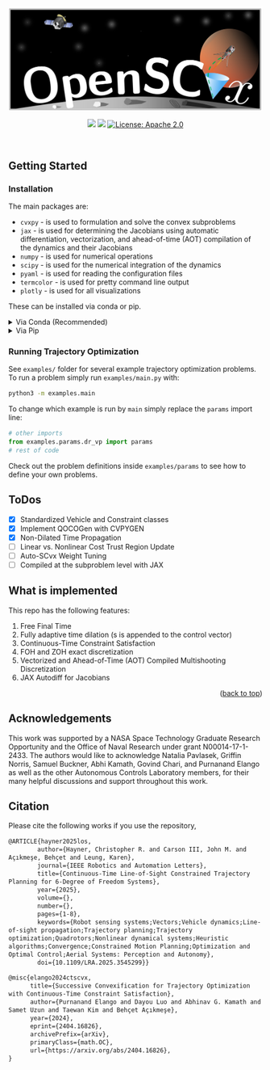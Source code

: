 <a id="readme-top"></a>

<img src="figures/openscvx_logo.svg" width="1200"/>
<p align="center">
    <a href="https://github.com//haynec/OpenSCvx/actions/workflows/main.yml/badge.svg"><img src="https://github.com//haynec/OpenSCvx/actions/workflows/main.yml/badge.svg"/></a>
    <a href="https://arxiv.org/abs/2410.22596"><img src="http://img.shields.io/badge/arXiv-2410.22596-B31B1B.svg"/></a>
    <a href="https://www.apache.org/licenses/LICENSE-2.0"><img src="https://img.shields.io/badge/License-Apache_2.0-blue.svg" alt="License: Apache 2.0"/></a>
</p>

<!-- PROJECT LOGO -->
<br />

<!-- GETTING STARTED -->
## Getting Started


### Installation
The main packages are:
- ```cvxpy``` - is used to formulation and solve the convex subproblems
- ```jax``` - is used for determining the Jacobians using automatic differentiation, vectorization, and ahead-of-time (AOT) compilation of the dynamics and their Jacobians 
- ```numpy``` - is used for numerical operations
- ```scipy``` - is used for the numerical integration of the dynamics
- ```pyaml```  - is used for reading the configuration files
- ```termcolor``` - is used for pretty command line output
- ```plotly``` - is used for all visualizations


These can be installed via conda or pip.
<details>
<summary>Via Conda (Recommended) </summary>

1. Clone the repo
   ```sh
   git clone https://github.com/haynec/OpenSCvx.git
   ```
2. Install environment packages (this will take about a minute or two):
   ```sh
   conda env create -f environment.yml
   ```
3. Activate the environment:
   ```sh
   conda activate los_guidance
   ```

</details>

<details>
<summary>Via Pip</summary>

0. Prerequisites
   Python >= 3.9
1. Clone the repo
   ```sh
   git clone https://github.com/haynec/OpenSCvx.git
   ```
2. Install environment packages:
   ```sh
   pip install -r requirements.txt
   ```
</details>

### Running Trajectory Optimization

See `examples/` folder for several example trajectory optimization problems.
To run a problem simply run `examples/main.py` with:

```bash
python3 -m examples.main
```

To change which example is run by `main` simply replace the `params` import line:

```python
# other imports
from examples.params.dr_vp import params
# rest of code
```

Check out the problem definitions inside `examples/params` to see how to define your own problems.


## ToDos
- [X] Standardized Vehicle and Constraint classes
- [X] Implement QOCOGen with CVPYGEN
- [X] Non-Dilated Time Propagation 
- [ ] Linear vs. Nonlinear Cost Trust Region Update
- [ ] Auto-SCvx Weight Tuning
- [ ] Compiled at the subproblem level with JAX
## What is implemented
This repo has the following features:
1. Free Final Time
2. Fully adaptive time dilation (s is appended to the control vector)
3. Continuous-Time Constraint Satisfaction
4. FOH and ZOH exact discretization
6. Vectorized and Ahead-of-Time (AOT) Compiled Multishooting Discretization
7. JAX Autodiff for Jacobians

<p align="right">(<a href="#readme-top">back to top</a>)</p>


## Acknowledgements
This work was supported by a NASA Space Technology Graduate Research Opportunity and the Office of Naval Research under grant N00014-17-1-2433. The authors would like to acknowledge Natalia Pavlasek, Griffin Norris, Samuel Buckner, Abhi Kamath, Govind Chari, and Purnanand Elango as well as the other Autonomous Controls Laboratory members, for their many helpful discussions and support throughout this work.

## Citation
Please cite the following works if you use the repository,
```
@ARTICLE{hayner2025los,
        author={Hayner, Christopher R. and Carson III, John M. and Açıkmeşe, Behçet and Leung, Karen},
        journal={IEEE Robotics and Automation Letters}, 
        title={Continuous-Time Line-of-Sight Constrained Trajectory Planning for 6-Degree of Freedom Systems}, 
        year={2025},
        volume={},
        number={},
        pages={1-8},
        keywords={Robot sensing systems;Vectors;Vehicle dynamics;Line-of-sight propagation;Trajectory planning;Trajectory optimization;Quadrotors;Nonlinear dynamical systems;Heuristic algorithms;Convergence;Constrained Motion Planning;Optimization and Optimal Control;Aerial Systems: Perception and Autonomy},
        doi={10.1109/LRA.2025.3545299}}
```

```
@misc{elango2024ctscvx,
      title={Successive Convexification for Trajectory Optimization with Continuous-Time Constraint Satisfaction}, 
      author={Purnanand Elango and Dayou Luo and Abhinav G. Kamath and Samet Uzun and Taewan Kim and Behçet Açıkmeşe},
      year={2024},
      eprint={2404.16826},
      archivePrefix={arXiv},
      primaryClass={math.OC},
      url={https://arxiv.org/abs/2404.16826}, 
}
```




<!-- MARKDOWN LINKS & IMAGES -->
<!-- https://www.markdownguide.org/basic-syntax/#reference-style-links -->
[contributors-shield]: https://img.shields.io/github/contributors/haynec/los_guidance.svg?style=for-the-badge
[contributors-url]: https://github.com/haynec/los_guidance/graphs/contributors
[forks-shield]: https://img.shields.io/github/forks/haynec/los_guidance.svg?style=for-the-badge
[forks-url]: https://github.com/haynec/los_guidance/network/members
[stars-shield]: https://img.shields.io/github/stars/haynec/los_guidance.svg?style=for-the-badge
[stars-url]: https://github.com/haynec/los_guidance/stargazers
[issues-shield]: https://img.shields.io/github/issues/haynec/los_guidance.svg?style=for-the-badge
[issues-url]: https://github.com/haynec/los_guidance/issues
[license-shield]: https://img.shields.io/github/license/haynec/los_guidance.svg?style=for-the-badge
[license-url]: https://github.com/haynec/los_guidance/blob/master/LICENSE.txt
[linkedin-shield]: https://img.shields.io/badge/-LinkedIn-black.svg?style=for-the-badge&logo=linkedin&colorB=555
[linkedin-url]: https://linkedin.com/in/linkedin_username
[product-screenshot]: images/screenshot.png
[Next.js]: https://img.shields.io/badge/next.js-000000?style=for-the-badge&logo=nextdotjs&logoColor=white
[Next-url]: https://nextjs.org/
[React.js]: https://img.shields.io/badge/React-20232A?style=for-the-badge&logo=react&logoColor=61DAFB
[React-url]: https://reactjs.org/
[Vue.js]: https://img.shields.io/badge/Vue.js-35495E?style=for-the-badge&logo=vuedotjs&logoColor=4FC08D
[Vue-url]: https://vuejs.org/
[Angular.io]: https://img.shields.io/badge/Angular-DD0031?style=for-the-badge&logo=angular&logoColor=white
[Angular-url]: https://angular.io/
[Svelte.dev]: https://img.shields.io/badge/Svelte-4A4A55?style=for-the-badge&logo=svelte&logoColor=FF3E00
[Svelte-url]: https://svelte.dev/
[Laravel.com]: https://img.shields.io/badge/Laravel-FF2D20?style=for-the-badge&logo=laravel&logoColor=white
[Laravel-url]: https://laravel.com
[Bootstrap.com]: https://img.shields.io/badge/Bootstrap-563D7C?style=for-the-badge&logo=bootstrap&logoColor=white
[Bootstrap-url]: https://getbootstrap.com
[JQuery.com]: https://img.shields.io/badge/jQuery-0769AD?style=for-the-badge&logo=jquery&logoColor=white
[JQuery-url]: https://jquery.com 
